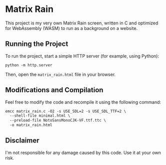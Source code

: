 # Matrix Rain

This project is my very own Matrix Rain screen, written in C and optimized for WebAssembly (WASM) to run as a background on a website.

## Running the Project

To run the project, start a simple HTTP server (for example, using Python):

```
python -m http.server
```

Then, open the `matrix_rain.html` file in your browser.

## Modifications and Compilation

Feel free to modify the code and recompile it using the following command:

```sh:README.md
emcc matrix_rain.c -O2 -s USE_SDL=2 -s USE_SDL_TTF=2 \
  --shell-file minimal.html \
  --preload-file NotoSansMonoCJK-VF.ttf.ttc \
  -o matrix_rain.html
```

## Disclaimer

I'm not responsible for any damage caused by this code. Use it at your own risk.